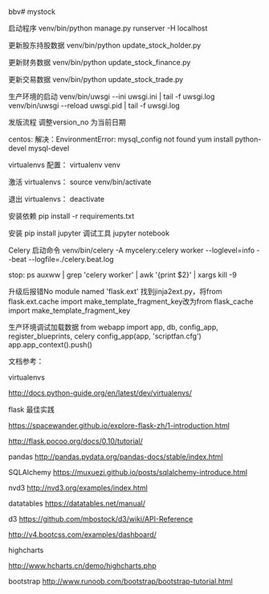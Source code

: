  bbv# mystock

启动程序
 venv/bin/python manage.py runserver -H localhost

更新股东持股数据
 venv/bin/python update_stock_holder.py

更新财务数据
 venv/bin/python update_stock_finance.py

更新交易数据
 venv/bin/python update_stock_trade.py


生产环境的启动
 venv/bin/uwsgi --ini uwsgi.ini | tail -f uwsgi.log
 venv/bin/uwsgi --reload uwsgi.pid | tail -f uwsgi.log


发版流程
   调整version_no 为当前日期


centos:
   解决：EnvironmentError: mysql_config not found
   yum install python-devel mysql-devel


virtualenvs 配置：
 virtualenv venv

激活 virtualenvs：
 source venv/bin/activate

退出 virtualenvs：
 deactivate



安装依赖
pip install -r requirements.txt


安装
  pip install jupyter
调试工具
   jupyter notebook

Celery 启动命令
   venv/bin/celery -A mycelery:celery worker --loglevel=info --beat --logfile=./celery.beat.log

   stop:
   ps auxww | grep 'celery worker' | awk '{print $2}' | xargs kill -9
   
升级后报错No module named 'flask.ext'
    找到jinja2ext.py，将from flask.ext.cache import make_template_fragment_key改为from flask_cache import make_template_fragment_key   

生产环境调试加载数据
   from webapp import app, db, config_app, register_blueprints, celery 
   config_app(app, 'scriptfan.cfg')
   app.app_context().push()   


文档参考：

virtualenvs

http://docs.python-guide.org/en/latest/dev/virtualenvs/

flask 最佳实践

https://spacewander.github.io/explore-flask-zh/1-introduction.html

http://flask.pocoo.org/docs/0.10/tutorial/

pandas
http://pandas.pydata.org/pandas-docs/stable/index.html 

SQLAlchemy
https://muxuezi.github.io/posts/sqlalchemy-introduce.html

nvd3
http://nvd3.org/examples/index.html

datatables
https://datatables.net/manual/

d3
https://github.com/mbostock/d3/wiki/API-Reference

http://v4.bootcss.com/examples/dashboard/

highcharts

http://www.hcharts.cn/demo/highcharts.php

bootstrap
http://www.runoob.com/bootstrap/bootstrap-tutorial.html